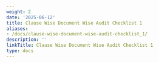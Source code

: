 ```yaml
---
weight: 2
date: '2025-06-12'
title: Clause Wise Document Wise Audit Checklist 1
aliases:
- /docs/clause-wise-document-wise-audit-checklist_1/
description: ''
linkTitle: Clause Wise Document Wise Audit Checklist 1
type: docs
---
```


